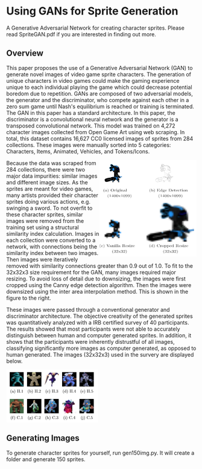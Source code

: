 # Using GANs for Sprite Generation
A Generative Adversarial Network for creating character sprites. Please read SpriteGAN.pdf if you are interested in finding out more.

## Overview
This paper proposes the use of a Generative Adversarial Network (GAN) to generate novel images of video game sprite characters. The generation of unique characters in video games could make the gaming experience unique to each individual playing the game which could decrease potential boredom due to repetition. GANs are composed of two adversarial models, the generator and the discriminator, who compete against each other in a zero sum game until Nash's equilibrium is reached or training is terminated. The GAN in this paper has a standard architecture. In this paper, the discriminator is a convolutional neural network and the generator is a transposed convolutional network. This model was trained on 4,272 character images collected from Open Game Art using web scraping. In total, this dataset contains 16,627 CC0 licensed images of sprites from 284 collections. These images were manually sorted into 5 categories: Characters, Items, Animated, Vehicles, and Tokens/Icons. 

<a href="url"><img src="https://github.com/thomasg8/SpriteGAN/blob/master/Code/Figs/Cleaning.png" align="right" height="256" width="256" ></a>

Because the data was scraped from 284 collections, there were two major data impurities: similar images and different image sizes. As the sprites are meant for video games, many artists provided their character sprites doing various actions, e.g. swinging a sword. To not overfit to these character sprites, similar images were removed from the training set using a structural similarity index calculation. Images in each collection were converted to a network, with connections being the similarity index between two images. Then images were iteratively removed with similarity connections greater than 0.9 out of 1.0. To fit to the 32x32x3 size requirement for the GAN, many images required major resizing. To avoid loss of detail due to downsizing, the images were first cropped using the Canny edge detection algorithm. Then the images were downsized using the inter area interpolation method. This is shown in the figure to the right. 

These images were passed through a conventional generator and discriminator architecture. The objective creativity of the generated sprites was quantitatively analyzed with a IRB certified survey of 40 participants. The results showed that most participants were not able to accurately distinguish between human and computer generated sprites. In addition, it shows that the participants were inherently distrustful of all images, classifying significantly more images as computer generated, as opposed to human generated. The images (32x32x3) used in the survery are displayed below.

<a href="url"><img src="https://github.com/thomasg8/SpriteGAN/blob/master/Code/Figs/Survey.PNG" align="center"></a>

## Generating Images
To generate character sprites for yourself, run gen150img.py. It will create a folder and generate 150 sprites. 
